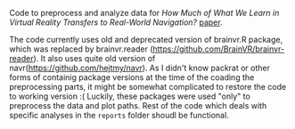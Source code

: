 Code to preprocess and analyze data for *How Much of What We Learn in Virtual Reality Transfers to Real-World Navigation?*  [paper](https://brill.com/view/journals/msr/aop/article-10.1163-22134808-20201445/article-10.1163-22134808-20201445.xml).

The code currently uses old and deprecated version of brainvr.R package, which was replaced by brainvr.reader (https://github.com/BrainVR/brainvr-reader). It also uses quite old version of navr(https://github.com/hejtmy/navr). As I didn't know packrat or other forms of containig package versions at the time of the coading the preprocessing parts, it might be somewhat complicated to restore the code to working version :( Luckily, these packages were used "only" to preprocess the data and plot paths. Rest of the code which deals with specific analyses in the `reports` folder shoudl be functional.

